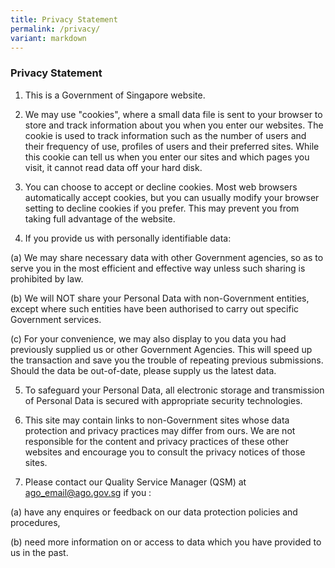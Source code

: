 ```yaml
---
title: Privacy Statement
permalink: /privacy/
variant: markdown
---
```

### **Privacy Statement**

1.   This is a Government of Singapore website.
  
2.   We may use "cookies", where a small data file is sent to your browser to store and track information about you when you enter our websites. The cookie is used to track information such as the number of users and their frequency of use, profiles of users and their preferred sites. While this cookie can tell us when you enter our sites and which pages you visit, it cannot read data off your hard disk.
 
3.   You can choose to accept or decline cookies. Most web browsers automatically accept cookies, but you can usually modify your browser setting to decline cookies if you prefer. This may prevent you from taking full advantage of the website.   
 
4.   If you provide us with personally identifiable data:

(a)   We may share necessary data with other Government agencies, so as to serve you in the most efficient and effective way unless such sharing is prohibited by law.
 
(b)   We will NOT share your Personal Data with non-Government entities, except where such entities have been authorised to carry out specific Government services.
 
(c)   For your convenience, we may also display to you data you had previously supplied us or other Government Agencies.  This will speed up the transaction and save you the trouble of repeating previous submissions. Should the data be out-of-date, please supply us the latest data.
 
5.   To safeguard your Personal Data, all electronic storage and transmission of Personal Data is secured with appropriate security technologies. 
 
6.   This site may contain links to non-Government sites whose data protection and privacy practices may differ from ours.  We are not responsible for the content and privacy practices of these other websites and encourage you to consult the privacy notices of those sites.
 
7.   Please contact our Quality Service Manager (QSM) at ago_email@ago.gov.sg if you : 

(a)   have any enquires or feedback on our data protection  policies and procedures,
 
(b)   need more information on or access to data which you have provided to us in the past.